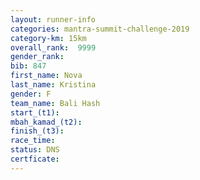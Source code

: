 ```yaml
---
layout: runner-info 
categories: mantra-summit-challenge-2019 
category-km: 15km 
overall_rank:  9999
gender_rank: 
bib: 847
first_name: Nova
last_name: Kristina
gender: F
team_name: Bali Hash
start_(t1): 
mbah_kamad_(t2): 
finish_(t3): 
race_time: 
status: DNS
certficate: 
---
```

